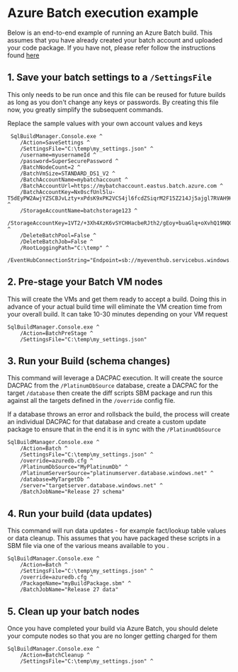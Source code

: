 # Azure Batch execution example
Below is an end-to-end example of running an Azure Batch build. This assumes that you have already created your batch account and uploaded your code package. If you have not, please refer follow the instructions found [here](./AzureBatch.md)

## 1. Save your batch settings to a `/SettingsFile`
This only needs to be run once and this file can be reused for future builds as long as you don't change any keys or passwords. By creating this file now, you greatly simplify the subsequent commands. 

Replace the sample values with your own account values and keys

```
 SqlBuildManager.Console.exe ^
    /Action=SaveSettings ^
    /SettingsFile="C:\temp\my_settings.json" ^
    /username=myusernameId ^
    /password=SuperSecurePassword ^
    /BatchNodeCount=2 ^
    /BatchVmSize=STANDARD_DS1_V2 ^
    /BatchAccountName=mybatchaccount ^
    /BatchAccountUrl=https://mybatchaccount.eastus.batch.azure.com ^
    /BatchAccountKey=Nx0scfUnl5lu-T5dEyPW2AwjYZSCBJvLzty+xPdsK9xPK2VCS4jl6fcdZSiqrM2F15Z214Jj5ajgl7RVAH9HqQ== ^
    /StorageAccountName=batchstorage123 ^
    /StorageAccountKey=1VT2/+3Xh4XzK6vSYCHHacbeRJth2/gEoy+buaGlq+oXvhQ19NQG9/D8sSgSCJ1Z+ICB/GrxJMvCI+xnaM5cQg== ^
    /DeleteBatchPool=False ^
    /DeleteBatchJob=False ^
    /RootLoggingPath="C:\temp" ^
    /EventHubConnectionString="Endpoint=sb://myeventhub.servicebus.windows.net/;SharedAccessKeyName=keyname;SharedAccessKey=KPnb2SyLfQz5jY1LqXl3TxnMBuJJn4id6OCJ7n4yYEo=;EntityPath=hubname"
```

## 2. Pre-stage your Batch VM nodes
This will create the VMs and get them ready to accept a build. Doing this in advance of your actual build time will eliminate the VM creation time from your overall build. It can take 10-30 minutes depending on your VM request

```
SqlBuildManager.Console.exe ^
    /Action=BatchPreStage ^
    /SettingsFile="C:\temp\my_settings.json"
```

## 3. Run your Build (schema changes)
This command will leverage a DACPAC execution. It will create the source DACPAC from the `/PlatinumDbSource` database, create a DACPAC for the target `/database` then create the diff scripts SBM package and run this against all the targets defined in the `/override` config file. 

If a database throws an error and rollsback the build, the process will create an individual DACPAC for that database and create a custom update package to ensure that in the end it is in sync with the `/PlatinumDbSource` 
```
SqlBuildManager.Console.exe ^
    /Action=Batch ^
    /SettingsFile="C:\temp\my_settings.json" ^
    /override=azuredb.cfg ^
    /PlatinumDbSource="MyPlatinumDb" ^
    /PlatinumServerSource="platinumserver.database.windows.net" ^
    /database=MyTargetDb ^
    /server="targetserver.database.windows.net" ^
    /BatchJobName="Release 27 schema"
```

## 4. Run your build (data updates)
This command will run data updates - for example fact/lookup table values or data cleanup. This assumes that you have packaged these scripts in a SBM file via one of the various means available to you .

```
SqlBuildManager.Console.exe ^
    /Action=Batch ^
    /SettingsFile="C:\temp\my_settings.json" ^
    /override=azuredb.cfg ^
    /PackageName="myBuildPackage.sbm" ^
    /BatchJobName="Release 27 data"
```

## 5. Clean up your batch nodes
Once you have completed your build via Azure Batch, you should delete your compute nodes so that you are no longer getting charged for them

```
SqlBuildManager.Console.exe ^
    /Action=BatchCleanup ^
    /SettingsFile="C:\temp\my_settings.json" ^
```